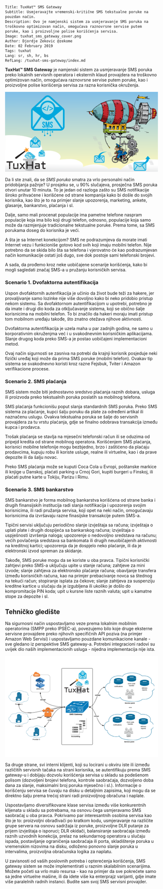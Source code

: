```.header
Title: TuxHat™ SMS Gateway
Subtitle: Usmjeravajte vremenski-kritične SMS tekstualne poruke na pouzdan način.
Description: Ovo je namjenski sistem za usmjeravanje SMS poruka na troškovno optimizovan način, omogućava raznovrsne servise putem poruke, kao i proizvoljne polise korišćenja servisa.
Image: tuxhat_sms_gateway_cover.png
Author: Djordje Zekovic @zekome
Date: 02 February 2019
Tags: tuxhat
Lang: sr, sh, hr, bs
RefLang: /tuxhat-sms-gateway/index.md
```

**TuxHat™ SMS Gateway** je namjenski sistem za usmjeravanje SMS poruka preko lokalnih servisnih operatora i eksternih klaud provajdera na troškovno optimizovan način, omogućava raznovrsne servise putem poruke, kao i proizvoljne polise korišćenja servisa za razna korisnička okruženja.

![TuxHat™ SMS Gateway](tuxhat_sms_gateway_cover.png)

Da li ste znali, da se *SMS poruka* smatra za vrlo personalni način pridobijanja pažnje? U prosjeku se, u 90% slučajeva, prosječna SMS poruka otvori unutar 10 minuta. To je jedan od razloga zašto su SMS notifikacije široko prihvaćene i korišćene od strane kompanija kako bi došle do svojih korisnika, kao što je to na primjer slanje upozorenja, marketing, ankete, glasanje, bankarstvo, plaćanja i sl.

Dalje, samo mali procenat populacije ima pametne telefone  naspram populacije koja ima bilo koji drugi telefon, odnosno, populacije koja samo može da razmjenjuje tradicionalne tekstualne poruke. Prema tome, sa SMS porukama doseg do korisnika je veći. 

A šta je sa Internet konekcijom? SMS ne podrazumjeva da morate imati Internet vezu i funkcioniše gotovo kod svih koji imaju mobilni telefon. Nije potrebno da se skida bilo šta sa telefona i vjerovatno će kao podrazumjevan način  komunikacije ostati još dugo, sve dok postoje sami telefonski brojevi.

A sada, da prođemo kroz neke uobičajene scenarije korišćenja, kako bi mogli sagledati značaj SMS-a u pružanju korisničkih servisa.

### Scenario 1. Dvofaktorna autentifikacija

Uspon dvofaktornih autenfikacija je učinio da život bude teži za hakere, jer provaljivanje samo lozinke nije više dovoljno kako bi neko pridobio pristup nekom sistemu. Sa dvofaktornom autentifikacijom u upotrebi, potrebno je da imate i drugi dio koda za otključavanje sistema, koji se obično šalje korisnicima na mobilni telefon. To bi značilo da hakeri moraju imati pristup tom mobilnom uređaju takođe, što znatno otežava njihove aktivnosti.

Dvofaktorna autentifikacija je uzela maha u par zadnjih godina, ne samo u korporativnim okruženjma već i u svakodnevnim korisničkim aplikacijama. Slanje drugog koda preko SMS-a je postao uobičajeni implementacioni metod.

Ovaj način sigurnosti se zasniva na potrebi da krajnji korisnik posjeduje neki fizički uređaj koji može da prima SMS poruke (mobilni telefon). Ovakav tip sistema se svakodnevno koristi kroz razne Fejsbuk, Tviter i Amazon verifikacione procese.


### Scenario 2. SMS plaćanja

SMS sistem može biti jednostavno sredstvo plaćanja raznih dobara, usluga ili proizvoda preko tekstualnih poruka poslatih sa mobilnog telefona.

SMS plaćanja funkcionišu poput slanja standardnih SMS poruka. Preko SMS sistema za plaćanje, kupci šalju poruku da plate za određeni artikal ili naznačenu uslugu. Ovakva  tekstualna poruka se šalje do servisnih provajdera za tu vrstu plaćanja, gdje se finalno odobrava transakcija između kupca i prodavca.

Trošak plaćanja se stavlja na mjesečni telefonski račun ili se oduzima od pripejd kredita od strane mobilnog operatora. Korišćenjem SMS plaćanja, korisnici mobilne telefonije mogu bezbjedno, brzo i zaštićeno da plaćaju prodavcima, kupuju robu ili koriste usluge, realne ili virtuelne, kao i da prave depozite ili da šalju novac.

Preko SMS plaćanja može se kuputi Coca Cola u Evropi, poštanske markice ili knjige u Danskoj, plaćati parking u Crnoj Gori, kupiti burgeri u Finskoj, ili plaćati putne karte u Tokiju, Parizu i Rimu.

### Scenario 3. SMS bankarstvo

SMS bankarstvo je forma mobilnog bankarstva korišćena od strane banka i drugih finansijskih institucija radi slanja notifikacija i upozorenja svojim korisnicima, ili radi pružanja servisa, koji opet na neki način, omogućavaju korisnicima da izvršavaju razne finasijske transakcije putem SMS-a.

Tipični servisi uključuju periodično slanje izvještaja sa računa; izvještaja o uplati plate i drugih dospijeća sa bankarskog računa; izvještaja o uspješnosti izvršenja naloga; upozorenje o nedovoljno sredstava na računu; većih povlačenja sredstava sa bankomata ili drugih neuobičajenih aktivnosti na kreditnoj kartici; upozorenja da je dospjelo neko plaćanje, ili da je elektronski izvod spreman za skidanje.

Takođe, SMS poruke mogu da se koriste u oba pravca. Tipični korisnički zahtjevi preko SMS-a uključuju upite u stanje računa; zahtjeve za mini izvode; slanje zahtjeva za elektronsko plaćanje računa; obavljanje transfera između korisničkih računa, kao na primjer prebacivanje novca sa štednog na tekući račun; stopiranje isplata za čekove; slanje zahtjeva za suspenziju kreditne kartice u slučaju da je izgubljena ili ukoliko je došlo do kompromitacije PIN koda; upit u kursne liste raznih valuta; upit u kamatne stope za depozite i sl.

## Tehničko gledište

Na sigurnosni način uspostavljamo veze prema lokalnim mobilnim operatorima (SMPP preko IPSEC-a), povezujemo bilo koje druge eksterne servisne provajdere preko njihovih specifičnih API poziva (na primjer Amazon Web Servisi) i uspostavljamo pouzdane komunikacione kanale - sve gledano iz perspektive SMS gateway-a. Potrebni integracioni radovi su uvijek dio naših implementacionih usluga - nijedna implementacija nije ista.

![Tehničko gledište](tuxhat_sms_gateway_technical_overview.png)

Sa druge strane, svi interni klijenti, koji su locirani u okviru iste ili između različitih servisnih tačaka na strani korisnika, se autentifikuju prema SMS gateway-u i dobijaju dozvolu korišćenja servisa u skladu sa podešenom polisom (dozvoljeni brojevi telefona, kontrole saobraćaja, dozvoljeno doba dana za slanje, maksimalni broj poruka mjesečno i sl.). Informacije o korišćenju servisa se čuvaju na disku u detaljnim zapisima, koji mogu da se direktno šalju prema trećoj strani radi proizvoljnog obračuna i naplate.

Uspostavljamo diversifikovane klase servisa između više konkurentnih klijenata u skladu sa potrebama, na osnovu čega usmjeravamo SMS saobraćaj u oba pravca. Pokrivamo par interesantnih osobina servisa kao što je to: proizvoljni obrađivači po kratkom kodu, usmjeravanje na različite grupe servera na osnovu sadržaja iz poruke, proizvoljne DLR putanje za prijem izvještaja o isporuci; DLR okidači, balansiranje saobraćaja između raznih uzvodnih konekcija, prelaz na sekundarnog operatora u slučaju ispada, postavljanje ograničenja saobraćaja ili porta, skladištenje poruka u vremenskim nizovima na disku, odloženo ponovno slanje poruka u intervalima, proizvoljna obračunska logika za naplatu.

U zavisnosti od vaših poslovnih potreba i opterećenja korišćenja, SMS gateway sistem se može implementirati u raznim skalabilnim scenarijima. Možete početi sa vrlo malo resursa - kao na primjer da sve pokrećete samo sa jedne virtuelne mašine, ili da idete više ka enterprajz varijanti, gdje imate više paralelnih radnih instanci. Budite sam svoj SMS servisni provajder.












 




 

